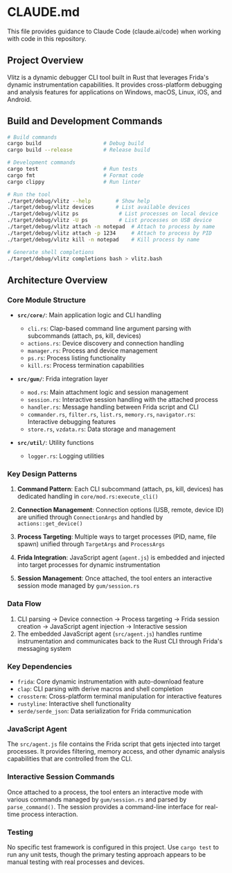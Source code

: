 # CLAUDE.md

This file provides guidance to Claude Code (claude.ai/code) when working with code in this repository.

## Project Overview

Vlitz is a dynamic debugger CLI tool built in Rust that leverages Frida's dynamic instrumentation capabilities. It provides cross-platform debugging and analysis features for applications on Windows, macOS, Linux, iOS, and Android.

## Build and Development Commands

```bash
# Build commands
cargo build                    # Debug build
cargo build --release          # Release build

# Development commands
cargo test                     # Run tests
cargo fmt                      # Format code
cargo clippy                   # Run linter

# Run the tool
./target/debug/vlitz --help        # Show help
./target/debug/vlitz devices       # List available devices
./target/debug/vlitz ps             # List processes on local device
./target/debug/vlitz -U ps          # List processes on USB device
./target/debug/vlitz attach -n notepad  # Attach to process by name
./target/debug/vlitz attach -p 1234     # Attach to process by PID
./target/debug/vlitz kill -n notepad    # Kill process by name

# Generate shell completions
./target/debug/vlitz completions bash > vlitz.bash
```

## Architecture Overview

### Core Module Structure

- **`src/core/`**: Main application logic and CLI handling
  - `cli.rs`: Clap-based command line argument parsing with subcommands (attach, ps, kill, devices)
  - `actions.rs`: Device discovery and connection handling
  - `manager.rs`: Process and device management
  - `ps.rs`: Process listing functionality
  - `kill.rs`: Process termination capabilities

- **`src/gum/`**: Frida integration layer
  - `mod.rs`: Main attachment logic and session management
  - `session.rs`: Interactive session handling with the attached process
  - `handler.rs`: Message handling between Frida script and CLI
  - `commander.rs`, `filter.rs`, `list.rs`, `memory.rs`, `navigator.rs`: Interactive debugging features
  - `store.rs`, `vzdata.rs`: Data storage and management

- **`src/util/`**: Utility functions
  - `logger.rs`: Logging utilities

### Key Design Patterns

1. **Command Pattern**: Each CLI subcommand (attach, ps, kill, devices) has dedicated handling in `core/mod.rs:execute_cli()`

2. **Connection Management**: Connection options (USB, remote, device ID) are unified through `ConnectionArgs` and handled by `actions::get_device()`

3. **Process Targeting**: Multiple ways to target processes (PID, name, file spawn) unified through `TargetArgs` and `ProcessArgs`

4. **Frida Integration**: JavaScript agent (`agent.js`) is embedded and injected into target processes for dynamic instrumentation

5. **Session Management**: Once attached, the tool enters an interactive session mode managed by `gum/session.rs`

### Data Flow

1. CLI parsing → Device connection → Process targeting → Frida session creation → JavaScript agent injection → Interactive session
2. The embedded JavaScript agent (`src/agent.js`) handles runtime instrumentation and communicates back to the Rust CLI through Frida's messaging system

### Key Dependencies

- `frida`: Core dynamic instrumentation with auto-download feature
- `clap`: CLI parsing with derive macros and shell completion
- `crossterm`: Cross-platform terminal manipulation for interactive features
- `rustyline`: Interactive shell functionality
- `serde/serde_json`: Data serialization for Frida communication

### JavaScript Agent

The `src/agent.js` file contains the Frida script that gets injected into target processes. It provides filtering, memory access, and other dynamic analysis capabilities that are controlled from the CLI.

### Interactive Session Commands

Once attached to a process, the tool enters an interactive mode with various commands managed by `gum/session.rs` and parsed by `parse_command()`. The session provides a command-line interface for real-time process interaction.

### Testing

No specific test framework is configured in this project. Use `cargo test` to run any unit tests, though the primary testing approach appears to be manual testing with real processes and devices.